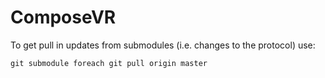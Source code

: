 # ComposeVR

To get pull in updates from submodules (i.e. changes to the protocol) use:

```git submodule foreach git pull origin master```
